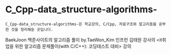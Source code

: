 # C_Cpp-data_structure-algorithms-
    C_Cpp-data_structure-algorithms-은 학교강의, C/Cpp, 자료구조와 알고리즘을 공부한 것을 정리해둔 곳입니다.
BaekJoon
    백준사이트의 알고리즘 풀이
by.TaeWon_Kim
    인프런 김태원 강사의 <it취업을 위한 알고리즘 문제풀이(with C/C++): 코딩테스트 대비> 강의
